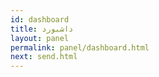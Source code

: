 ```yaml
---
id: dashboard
title: داشبورد
layout: panel
permalink: panel/dashboard.html
next: send.html
---
```


